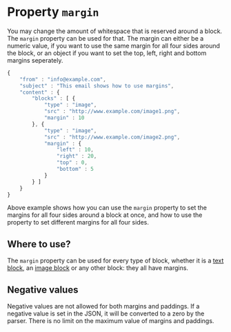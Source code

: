 # Property `margin`

You may change the amount of whitespace that is reserved around a block.
The `margin` property can be used for that. The margin can either be
a numeric value, if you want to use the same margin for all four sides
around the block, or an object if you want to set the top, left, right
and bottom margins seperately.

```javascript
{
    "from" : "info@example.com",
    "subject" : "This email shows how to use margins",
    "content" : {
        "blocks" : [ {
            "type" : "image",
            "src" : "http://www.example.com/image1.png",
            "margin" : 10
        }, {
            "type" : "image",
            "src" : "http://www.example.com/image2.png",
            "margin" : {
                "left" : 10,
                "right" : 20,
                "top" : 0,
                "bottom" : 5
            }
        } ]
    }
}
```

Above example shows how you can use the `margin` property to set the margins
for all four sides around a block at once, and how to use the property to set 
different margins for all four sides.

## Where to use?

The `margin` property can be used for every type of block, whether it is
a [text block](ResponsiveEmail/json/block-text), an 
[image block](ResponsiveEmail/json/block-image) or any other block: 
they all have margins.

## Negative values

Negative values are not allowed for both margins and paddings. If a negative value is set in the JSON, it will be converted to a zero by the parser. There is no limit on the maximum value of margins and paddings. 

